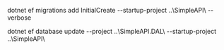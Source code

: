 dotnet ef migrations add InitialCreate  --startup-project ..\SimpleAPI\  --verbose

dotnet ef database update --project ..\SimpleAPI.DAL\ --startup-project ..\SimpleAPI\
